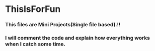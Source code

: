 # ThisIsForFun

### This files are Mini Projects(Single file based).!!

### I will comment the code and explain how everything works when I catch some time.

